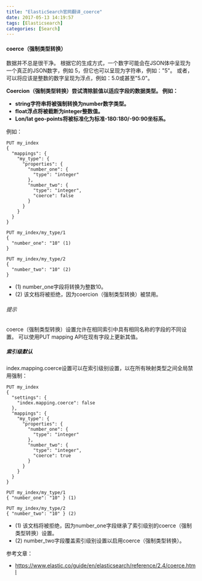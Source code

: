 ```yaml
---
title: "ElasticSearch官网翻译_coerce"
date: 2017-05-13 14:19:57
tags: [Elasticsearch]
categories: [Search]
---
```


#### coerce（强制类型转换）

数据并不总是很干净。 根据它的生成方式，一个数字可能会在JSON体中呈现为一个真正的JSON数字，例如 5，但它也可以呈现为字符串，例如："5"。 或者，可以将应该是整数的数字呈现为浮点，例如：5.0或甚至"5.0"。

<b>
Coercion（强制类型转换）尝试清除脏值以适应字段的数据类型。 例如：

- string字符串将被强制转换为number数字类型。
- float浮点将被截断为integer整数值。
- Lon/lat geo-points将被标准化为标准-180:180/-90:90坐标系。
</b>

例如：

```
PUT my_index
{
  "mappings": {
    "my_type": {
      "properties": {
        "number_one": {
          "type": "integer"
        },
        "number_two": {
          "type": "integer",
          "coerce": false
        }
      }
    }
  }
}

PUT my_index/my_type/1
{
  "number_one": "10" (1)
}

PUT my_index/my_type/2
{
  "number_two": "10" (2)
}
```

- (1) number_one字段将转换为整数10。
- (2) 该文档将被拒绝，因为coercion（强制类型转换）被禁用。

###### 提示

coerce（强制类型转换）设置允许在相同索引中具有相同名称的字段的不同设置。 可以使用PUT mapping API在现有字段上更新其值。

##### 索引级默认

index.mapping.coerce设置可以在索引级别设置，以在所有映射类型之间全局禁用强制：

```
PUT my_index
{
  "settings": {
    "index.mapping.coerce": false
  },
  "mappings": {
    "my_type": {
      "properties": {
        "number_one": {
          "type": "integer"
        },
        "number_two": {
          "type": "integer",
          "coerce": true
        }
      }
    }
  }
}

PUT my_index/my_type/1
{ "number_one": "10" } (1)

PUT my_index/my_type/2
{ "number_two": "10" } (2)
```

- (1) 该文档将被拒绝，因为number_one字段继承了索引级别的coerce（强制类型转换）设置。
- (2) number_two字段覆盖索引级别设置以启用coerce（强制类型转换）。


参考文章：

- https://www.elastic.co/guide/en/elasticsearch/reference/2.4/coerce.html
